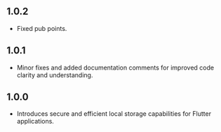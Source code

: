 ## 1.0.2

- Fixed pub points.

## 1.0.1

- Minor fixes and added documentation comments for improved code clarity and understanding.

## 1.0.0

- Introduces secure and efficient local storage capabilities for Flutter applications.
